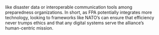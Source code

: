 like disaster data or interoperable communication tools among preparedness organizations. In short, as FPA potentially integrates more technology, looking to frameworks like NATO’s can ensure that efficiency never trumps ethics and that any digital systems serve the alliance’s human-centric mission.